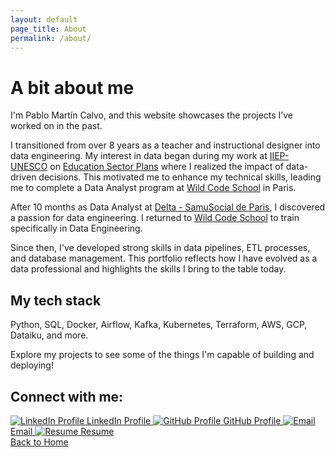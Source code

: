 ```yaml
---
layout: default
page_title: About
permalink: /about/
---
```

# A bit about me
I'm Pablo Martín Calvo, and this website showcases the projects I’ve worked on in the past.

I transitioned from over 8 years as a teacher and instructional designer into data engineering. My interest in data began during my work at [IIEP-UNESCO](https://www.iiep.unesco.org/en/) on [Education Sector Plans](https://policytoolbox.iiep.unesco.org/glossary/education-sector-plan-esp/)  where I realized the impact of data-driven decisions. This motivated me to enhance my technical skills, leading me to complete a Data Analyst program at [Wild Code School](https://www.wildcodeschool.com/) in Paris.

After 10 months as Data Analyst at [Delta - SamuSocial de Paris](https://www.samusocial.paris/delta-gestion-de-loffre-hoteliere-vocation-sociale-en-idf), I discovered a passion for data engineering. I returned to [Wild Code School](https://www.wildcodeschool.com/) to train specifically in Data Engineering.

Since then, I've developed strong skills in data pipelines, ETL processes, and database management. This portfolio reflects how I have evolved as a data professional and highlights the skills I bring to the table today.

## My tech stack
Python, SQL, Docker, Airflow, Kafka, Kubernetes, Terraform, AWS, GCP, Dataiku, and more.  

Explore my projects to see some of the things I'm capable of building and deploying!

## Connect with me:
<a href="{{ site.linkedin_profile }}" target="_blank">
  <img src="https://store-images.s-microsoft.com/image/apps.31120.9007199266245564.44dc7699-748d-4c34-ba5e-d04eb48f7960.bc4172bd-63f0-455a-9acd-5457f44e4473" alt="LinkedIn Profile"> LinkedIn Profile
</a>

<a href="{{ site.github.owner_url }}" target="_blank">
  <img src="https://upload.wikimedia.org/wikipedia/commons/thumb/c/c2/GitHub_Invertocat_Logo.svg/180px-GitHub_Invertocat_Logo.svg.png" alt="GitHub Profile"> GitHub Profile
</a>

<a href="mailto:{{ site.email }}" target="_blank">
  <img src="https://upload.wikimedia.org/wikipedia/commons/thumb/7/7e/Gmail_icon_%282020%29.svg/1200px-Gmail_icon_%282020%29.svg.png" alt="Email"> Email
</a>

<a href="{{ site.resume }}" target="_blank">
  <img src="/assets/images/2024-09-26-CV Data Engineer - Pablo Martín Calvo ENG.jpg" alt="Resume"> Resume
</a>

<div class="button-wrapper">
  <a href='{{ "/" | relative_url }}' class="in-body-btn">Back to Home</a>
</div>
